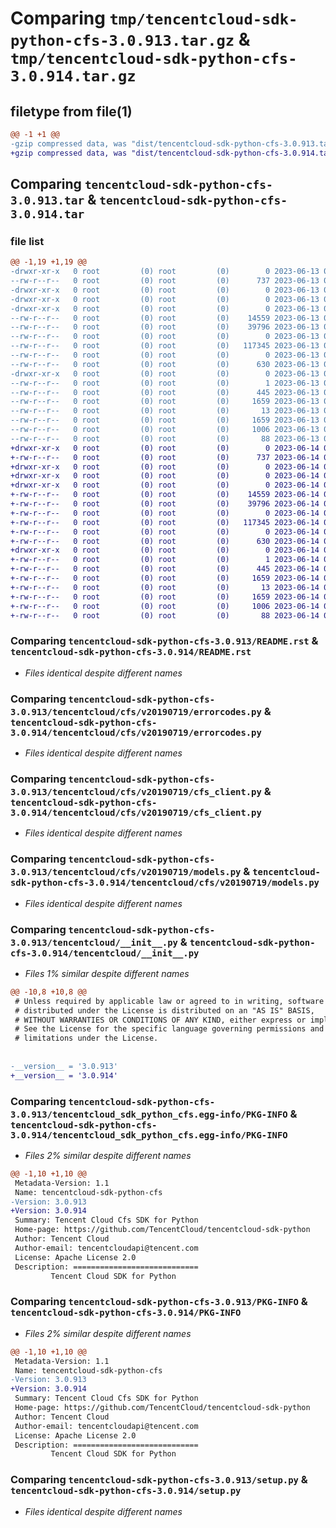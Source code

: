 # Comparing `tmp/tencentcloud-sdk-python-cfs-3.0.913.tar.gz` & `tmp/tencentcloud-sdk-python-cfs-3.0.914.tar.gz`

## filetype from file(1)

```diff
@@ -1 +1 @@
-gzip compressed data, was "dist/tencentcloud-sdk-python-cfs-3.0.913.tar", last modified: Tue Jun 13 02:06:54 2023, max compression
+gzip compressed data, was "dist/tencentcloud-sdk-python-cfs-3.0.914.tar", last modified: Wed Jun 14 00:21:41 2023, max compression
```

## Comparing `tencentcloud-sdk-python-cfs-3.0.913.tar` & `tencentcloud-sdk-python-cfs-3.0.914.tar`

### file list

```diff
@@ -1,19 +1,19 @@
-drwxr-xr-x   0 root         (0) root         (0)        0 2023-06-13 02:06:54.000000 tencentcloud-sdk-python-cfs-3.0.913/
--rw-r--r--   0 root         (0) root         (0)      737 2023-06-13 02:06:54.000000 tencentcloud-sdk-python-cfs-3.0.913/README.rst
-drwxr-xr-x   0 root         (0) root         (0)        0 2023-06-13 02:06:54.000000 tencentcloud-sdk-python-cfs-3.0.913/tencentcloud/
-drwxr-xr-x   0 root         (0) root         (0)        0 2023-06-13 02:06:54.000000 tencentcloud-sdk-python-cfs-3.0.913/tencentcloud/cfs/
-drwxr-xr-x   0 root         (0) root         (0)        0 2023-06-13 02:06:54.000000 tencentcloud-sdk-python-cfs-3.0.913/tencentcloud/cfs/v20190719/
--rw-r--r--   0 root         (0) root         (0)    14559 2023-06-13 02:06:54.000000 tencentcloud-sdk-python-cfs-3.0.913/tencentcloud/cfs/v20190719/errorcodes.py
--rw-r--r--   0 root         (0) root         (0)    39796 2023-06-13 02:06:54.000000 tencentcloud-sdk-python-cfs-3.0.913/tencentcloud/cfs/v20190719/cfs_client.py
--rw-r--r--   0 root         (0) root         (0)        0 2023-06-13 02:06:54.000000 tencentcloud-sdk-python-cfs-3.0.913/tencentcloud/cfs/v20190719/__init__.py
--rw-r--r--   0 root         (0) root         (0)   117345 2023-06-13 02:06:54.000000 tencentcloud-sdk-python-cfs-3.0.913/tencentcloud/cfs/v20190719/models.py
--rw-r--r--   0 root         (0) root         (0)        0 2023-06-13 02:06:54.000000 tencentcloud-sdk-python-cfs-3.0.913/tencentcloud/cfs/__init__.py
--rw-r--r--   0 root         (0) root         (0)      630 2023-06-13 02:06:54.000000 tencentcloud-sdk-python-cfs-3.0.913/tencentcloud/__init__.py
-drwxr-xr-x   0 root         (0) root         (0)        0 2023-06-13 02:06:54.000000 tencentcloud-sdk-python-cfs-3.0.913/tencentcloud_sdk_python_cfs.egg-info/
--rw-r--r--   0 root         (0) root         (0)        1 2023-06-13 02:06:54.000000 tencentcloud-sdk-python-cfs-3.0.913/tencentcloud_sdk_python_cfs.egg-info/dependency_links.txt
--rw-r--r--   0 root         (0) root         (0)      445 2023-06-13 02:06:54.000000 tencentcloud-sdk-python-cfs-3.0.913/tencentcloud_sdk_python_cfs.egg-info/SOURCES.txt
--rw-r--r--   0 root         (0) root         (0)     1659 2023-06-13 02:06:54.000000 tencentcloud-sdk-python-cfs-3.0.913/tencentcloud_sdk_python_cfs.egg-info/PKG-INFO
--rw-r--r--   0 root         (0) root         (0)       13 2023-06-13 02:06:54.000000 tencentcloud-sdk-python-cfs-3.0.913/tencentcloud_sdk_python_cfs.egg-info/top_level.txt
--rw-r--r--   0 root         (0) root         (0)     1659 2023-06-13 02:06:54.000000 tencentcloud-sdk-python-cfs-3.0.913/PKG-INFO
--rw-r--r--   0 root         (0) root         (0)     1006 2023-06-13 02:06:54.000000 tencentcloud-sdk-python-cfs-3.0.913/setup.py
--rw-r--r--   0 root         (0) root         (0)       88 2023-06-13 02:06:54.000000 tencentcloud-sdk-python-cfs-3.0.913/setup.cfg
+drwxr-xr-x   0 root         (0) root         (0)        0 2023-06-14 00:21:41.000000 tencentcloud-sdk-python-cfs-3.0.914/
+-rw-r--r--   0 root         (0) root         (0)      737 2023-06-14 00:21:40.000000 tencentcloud-sdk-python-cfs-3.0.914/README.rst
+drwxr-xr-x   0 root         (0) root         (0)        0 2023-06-14 00:21:41.000000 tencentcloud-sdk-python-cfs-3.0.914/tencentcloud/
+drwxr-xr-x   0 root         (0) root         (0)        0 2023-06-14 00:21:41.000000 tencentcloud-sdk-python-cfs-3.0.914/tencentcloud/cfs/
+drwxr-xr-x   0 root         (0) root         (0)        0 2023-06-14 00:21:41.000000 tencentcloud-sdk-python-cfs-3.0.914/tencentcloud/cfs/v20190719/
+-rw-r--r--   0 root         (0) root         (0)    14559 2023-06-14 00:21:40.000000 tencentcloud-sdk-python-cfs-3.0.914/tencentcloud/cfs/v20190719/errorcodes.py
+-rw-r--r--   0 root         (0) root         (0)    39796 2023-06-14 00:21:40.000000 tencentcloud-sdk-python-cfs-3.0.914/tencentcloud/cfs/v20190719/cfs_client.py
+-rw-r--r--   0 root         (0) root         (0)        0 2023-06-14 00:21:40.000000 tencentcloud-sdk-python-cfs-3.0.914/tencentcloud/cfs/v20190719/__init__.py
+-rw-r--r--   0 root         (0) root         (0)   117345 2023-06-14 00:21:40.000000 tencentcloud-sdk-python-cfs-3.0.914/tencentcloud/cfs/v20190719/models.py
+-rw-r--r--   0 root         (0) root         (0)        0 2023-06-14 00:21:40.000000 tencentcloud-sdk-python-cfs-3.0.914/tencentcloud/cfs/__init__.py
+-rw-r--r--   0 root         (0) root         (0)      630 2023-06-14 00:21:40.000000 tencentcloud-sdk-python-cfs-3.0.914/tencentcloud/__init__.py
+drwxr-xr-x   0 root         (0) root         (0)        0 2023-06-14 00:21:41.000000 tencentcloud-sdk-python-cfs-3.0.914/tencentcloud_sdk_python_cfs.egg-info/
+-rw-r--r--   0 root         (0) root         (0)        1 2023-06-14 00:21:41.000000 tencentcloud-sdk-python-cfs-3.0.914/tencentcloud_sdk_python_cfs.egg-info/dependency_links.txt
+-rw-r--r--   0 root         (0) root         (0)      445 2023-06-14 00:21:41.000000 tencentcloud-sdk-python-cfs-3.0.914/tencentcloud_sdk_python_cfs.egg-info/SOURCES.txt
+-rw-r--r--   0 root         (0) root         (0)     1659 2023-06-14 00:21:41.000000 tencentcloud-sdk-python-cfs-3.0.914/tencentcloud_sdk_python_cfs.egg-info/PKG-INFO
+-rw-r--r--   0 root         (0) root         (0)       13 2023-06-14 00:21:41.000000 tencentcloud-sdk-python-cfs-3.0.914/tencentcloud_sdk_python_cfs.egg-info/top_level.txt
+-rw-r--r--   0 root         (0) root         (0)     1659 2023-06-14 00:21:41.000000 tencentcloud-sdk-python-cfs-3.0.914/PKG-INFO
+-rw-r--r--   0 root         (0) root         (0)     1006 2023-06-14 00:21:40.000000 tencentcloud-sdk-python-cfs-3.0.914/setup.py
+-rw-r--r--   0 root         (0) root         (0)       88 2023-06-14 00:21:41.000000 tencentcloud-sdk-python-cfs-3.0.914/setup.cfg
```

### Comparing `tencentcloud-sdk-python-cfs-3.0.913/README.rst` & `tencentcloud-sdk-python-cfs-3.0.914/README.rst`

 * *Files identical despite different names*

### Comparing `tencentcloud-sdk-python-cfs-3.0.913/tencentcloud/cfs/v20190719/errorcodes.py` & `tencentcloud-sdk-python-cfs-3.0.914/tencentcloud/cfs/v20190719/errorcodes.py`

 * *Files identical despite different names*

### Comparing `tencentcloud-sdk-python-cfs-3.0.913/tencentcloud/cfs/v20190719/cfs_client.py` & `tencentcloud-sdk-python-cfs-3.0.914/tencentcloud/cfs/v20190719/cfs_client.py`

 * *Files identical despite different names*

### Comparing `tencentcloud-sdk-python-cfs-3.0.913/tencentcloud/cfs/v20190719/models.py` & `tencentcloud-sdk-python-cfs-3.0.914/tencentcloud/cfs/v20190719/models.py`

 * *Files identical despite different names*

### Comparing `tencentcloud-sdk-python-cfs-3.0.913/tencentcloud/__init__.py` & `tencentcloud-sdk-python-cfs-3.0.914/tencentcloud/__init__.py`

 * *Files 1% similar despite different names*

```diff
@@ -10,8 +10,8 @@
 # Unless required by applicable law or agreed to in writing, software
 # distributed under the License is distributed on an "AS IS" BASIS,
 # WITHOUT WARRANTIES OR CONDITIONS OF ANY KIND, either express or implied.
 # See the License for the specific language governing permissions and
 # limitations under the License.
 
 
-__version__ = '3.0.913'
+__version__ = '3.0.914'
```

### Comparing `tencentcloud-sdk-python-cfs-3.0.913/tencentcloud_sdk_python_cfs.egg-info/PKG-INFO` & `tencentcloud-sdk-python-cfs-3.0.914/tencentcloud_sdk_python_cfs.egg-info/PKG-INFO`

 * *Files 2% similar despite different names*

```diff
@@ -1,10 +1,10 @@
 Metadata-Version: 1.1
 Name: tencentcloud-sdk-python-cfs
-Version: 3.0.913
+Version: 3.0.914
 Summary: Tencent Cloud Cfs SDK for Python
 Home-page: https://github.com/TencentCloud/tencentcloud-sdk-python
 Author: Tencent Cloud
 Author-email: tencentcloudapi@tencent.com
 License: Apache License 2.0
 Description: ============================
         Tencent Cloud SDK for Python
```

### Comparing `tencentcloud-sdk-python-cfs-3.0.913/PKG-INFO` & `tencentcloud-sdk-python-cfs-3.0.914/PKG-INFO`

 * *Files 2% similar despite different names*

```diff
@@ -1,10 +1,10 @@
 Metadata-Version: 1.1
 Name: tencentcloud-sdk-python-cfs
-Version: 3.0.913
+Version: 3.0.914
 Summary: Tencent Cloud Cfs SDK for Python
 Home-page: https://github.com/TencentCloud/tencentcloud-sdk-python
 Author: Tencent Cloud
 Author-email: tencentcloudapi@tencent.com
 License: Apache License 2.0
 Description: ============================
         Tencent Cloud SDK for Python
```

### Comparing `tencentcloud-sdk-python-cfs-3.0.913/setup.py` & `tencentcloud-sdk-python-cfs-3.0.914/setup.py`

 * *Files identical despite different names*

